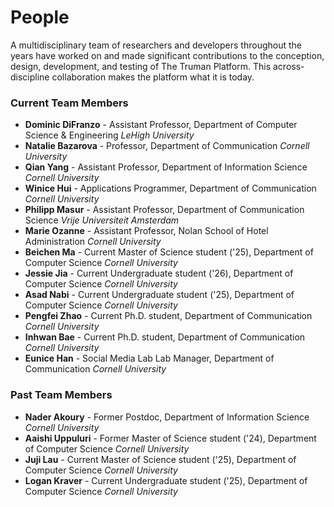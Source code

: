 # People

A multidisciplinary team of researchers and developers throughout the years have worked on and made significant contributions to the conception, design, development, and testing of The Truman Platform. This across-discipline collaboration makes the platform what it is today.

### Current Team Members

- **Dominic DiFranzo** - Assistant Professor, Department of Computer Science & Engineering _LeHigh University_
- **Natalie Bazarova** - Professor, Department of Communication _Cornell University_
- **Qian Yang** - Assistant Professor, Department of Information Science _Cornell University_
- **Winice Hui** - Applications Programmer, Department of Communication _Cornell University_
- **Philipp Masur** - Assistant Professor, Department of Communication Science _Vrije Universiteit Amsterdam_
- **Marie Ozanne** - Assistant Professor, Nolan School of Hotel Administration _Cornell University_
- **Beichen Ma** - Current Master of Science student ('25), Department of Computer Science _Cornell University_
- **Jessie Jia** - Current Undergraduate student ('26), Department of Computer Science _Cornell University_
- **Asad Nabi** - Current Undergraduate student ('25), Department of Computer Science _Cornell University_
- **Pengfei Zhao** - Current Ph.D. student, Department of Communication _Cornell University_
- **Inhwan Bae** - Current Ph.D. student, Department of Communication _Cornell University_
- **Eunice Han** - Social Media Lab Lab Manager, Department of Communication _Cornell University_

### Past Team Members

- **Nader Akoury** - Former Postdoc, Department of Information Science _Cornell University_
- **Aaishi Uppuluri** - Former Master of Science student ('24), Department of Computer Science _Cornell University_
- **Juji Lau** - Current Master of Science student ('25), Department of Computer Science _Cornell University_
- **Logan Kraver** - Current Undergraduate student ('25), Department of Computer Science _Cornell University_
